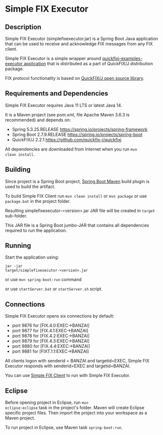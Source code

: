 # Simple FIX Executor
## Description
Simple FIX Executor (simplefixexecutor.jar) is a Spring Boot Java application that can be used to receive and acknowledge FIX messages from any FIX client. 

Simple FIX Executor is a simple wrapper around <a href="https://www.quickfixj.org/usermanual/2.1.0/usage/examples.html">quickfixj-examples-executor application</a> that is distributed as a part of QuickFIX/J distribution package. 

FIX protocol functionality is based on <a href="https://www.quickfixj.org/">QuickFIX/J open source library</a>.

## Requirements and Dependencies
Simple FIX Executor requires Java 11 LTS or latest Java 14.

It is a Maven project (see pom.xml, file Apache Maven 3.6.3 is recommended) and depends on:
* Spring 5.3.25.RELEASE https://spring.io/projects/spring-framework
* Spring Boot 2.7.9.RELEASE https://spring.io/projects/spring-boot
* QuickFIX/J 2.2.1 https://github.com/quickfix-j/quickfixj

All dependencies are downloaded from Internet when you run <code>mvn clean install</code>.

## Building
Since project is a Spring Boot project, <a href="https://docs.spring.io/spring-boot/docs/current/reference/html/build-tool-plugins-maven-plugin.html">Spring Boot Maven</a> build plugin is used to build the artifact.

To build Simple FIX Client run <code>mvn clean install</code> or <code>mvn package</code> or use <code>package.bat</code> in the project folder.

Resulting simplefixexecutor-&lt;version&gt;.jar JAR file will be created in <code>target</code> sub-folder.

This JAR file is a Spring Boot jumbo-JAR that contains all dependencies required to run the application.

## Running
Start the application using:

<code>jar -jar target/simplefixexecutor-&lt;version&gt;.jar</code>

or use <code>mvn spring-boot:run</code> command

or use <code>startServer.bat</code> or <code>startServer.sh</code> script.

## Connections
Simple FIX Executor opens six connections by default:
* port 9876 for [FIX.4.0:EXEC->BANZAI]
* port 9877 for [FIX.4.1:EXEC->BANZAI]
* port 9878 for [FIX.4.2:EXEC->BANZAI]
* port 9879 for [FIX.4.3:EXEC->BANZAI]
* port 9880 for [FIX.4.4:EXEC->BANZAI]
* port 9881 for [FIXT.1.1:EXEC->BANZAI]

All clients logon with senderid = BANZAI and targetid=EXEC, Simple FIX Executor responds with senderid=EXEC and targetid=BANZAI.

You can use <a href="https://github.com/alexkachanov/simpleFIXClient">Simple FIX Client</a> to run with Simple FIX Executor.

## Eclipse
Before opening project in Eclipse, run <code>mvn eclipse:eclipse</code> task in the project's folder. Maven will create Eclipse specific project files. Then import the project into your workspace as a Maven project.

To run project in Eclipse, use Maven task <code>spring-boot:run</code>.
